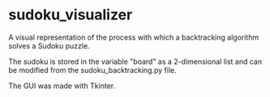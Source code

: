 # sudoku_visualizer

A visual representation of the process with which a backtracking algorithm solves a Sudoku puzzle.

The sudoku is stored in the variable "board" as a 2-dimensional list and can be modified from the sudoku_backtracking.py file.

The GUI was made with Tkinter.
